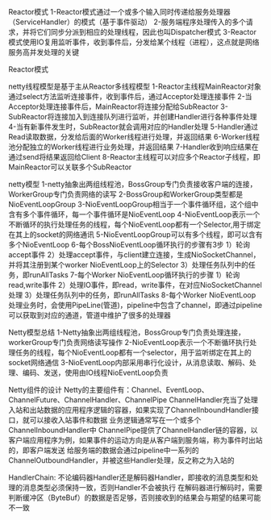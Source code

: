 Reactor模式
1-Reactor模式通过一个或多个输入同时传递给服务处理器（ServiceHandler）的模式（基于事件驱动）
2-服务端程序处理传入的多个请求，并将它们同步分派到相应的处理线程，因此也叫Dispatcher模式
3-Reactor模式使用IO复用监听事件，收到事件后，分发给某个线程（进程），这点就是网络服务高并发处理的关键

Reactor模式


netty线程模型是基于主从Reactor多线程模型
1-Reactor主线程MainReactor对象通过select方法监听连接事件，收到事件后，通过Acceptor处理连接事件
2-当Acceptor处理连接事件后，MainReactor将连接分配给SubReactor
3-SubReactor将连接加入到连接队列进行监听，并创建Handler进行各种事件处理
4-当有新事件发生时，SubReactor就会调用对应的Handler处理
5-Handler通过Read读取数据，分发给后面的Worker线程进行处理，并返回结果
6-Worker线程池分配独立的Worker线程进行业务处理，并返回结果
7-Handler收到响应结果在通过send将结果返回给Client
8-Reactor主线程可以对应多个Reactor子线程，即MainReactor可以关联多个SubReactor

netty模型
1-netty抽象出两组线程池，BossGroup专门负责接收客户端的连接，WorkerGroup专门负责网络的读写
2-BossGroup和WorkerGroup类型都是NioEventLoopGroup
3-NioEventLoopGroup相当于一个事件循环组，这个组中含有多个事件循环，每一个事件循环是NioEventLoop
4-NioEventLoop表示一个不断循环的执行处理任务的线程，每个NioEventLoop都有一个Selector,用于绑定在其上的socket的网络通讯
5-NioEventLoopGroup可以有多个线程，即可以含有多个NioEventLoop
6-每个BossNioEventLoop循环执行的步骤有3步
    1）轮询accept事件
    2）处理accept事件，与client建立连接，生成NioSocketChannel，并将其注册到某个worker NioEventLoop上的Selector
    3）处理任务队列中的任务，即runAllTasks
7-每个Worker NioEventLoop循环执行的步骤
    1）轮询read,write事件
    2）处理IO事件，即read，write事件，在对应NioSocketChannel处理
    3）处理任务队列中的任务，即runAllTasks
8-每个Worker NioEventLoop处理业务时，会使用PipeLine(管道)，pipeline中包含了channel，即通过pipeline可以获取到对应的通道，管道中维护了很多的处理器

Netty模型总结
1-Netty抽象出两组线程池，BossGroup专门负责处理连接，workerGroup专门负责网络读写操作
2-NioEventLoop表示一个不断循环执行处理任务的线程，每个NioEventLoop都有一个selector，用于监听绑定在其上的socket网络通信
3-NioEventLoop内部采用串行化设计，从消息读取、解码、处理、编码、发送，使用由IO线程NioEventLoop负责

Netty组件的设计
Netty的主要组件有：Channel、EventLoop、ChannelFuture、ChannelHandler、ChannelPipe
ChannelHandler充当了处理入站和出站数据的应用程序逻辑的容器，如果实现了ChannelInboundHandler接口，就可以接收入站事件和数据
业务逻辑通常写在一个或多个ChannelInboundHandler中
ChannelPipe提供了ChannelHandler链的容器，以客户端应用程序为例，如果事件的运动方向是从客户端到服务端，称为事件时出站的，即客户端发送
给服务端的数据会通过pipeline中一系列的ChannelOutboundHandler，并被这些Handler处理，反之称之为入站的

HandlerChain:
不论编码器Handler还是解码器Handler，即接收的消息类型和处理的消息类型必须保持一致，否则Handler不会被执行
在解码器进行解码时，需要判断缓冲区（ByteBuf）的数据是否足够，否则接收到的结果会与期望的结果可能不一致
